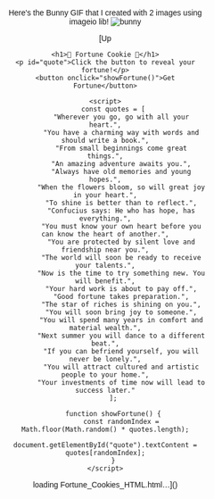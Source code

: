 Here's the Bunny GIF that I created with 2 images using imageio lib!
![bunny](https://github.com/user-attachments/assets/0185046f-6c6f-4b31-b7d5-c55a3cd9c671)

[Up<!DOCTYPE html>
<html lang="en">
<head>
    <meta charset="UTF-8">
    <meta name="viewport" content="width=device-width, initial-scale=1.0">
    <title>Fortune Cookie</title>
    <style>
        body {
            font-family: Arial, sans-serif;
            text-align: center;
            margin: 250px;
        }
        #quote {
            font-size: 100px;
            margin-top: px;
            font-style: italic;
        }
        button {
            background-color: #f4a261;
            color: white;
            font-size: 16px;
            padding: 10px 20px;
            border: none;
            cursor: pointer;
            margin-top: 20px;
            border-radius: 5px;
        }
        button:hover {
            background-color: #e76f51;
        }
    </style>
</head>
<body>

    <h1>🍪 Fortune Cookie 🍪</h1>
    <p id="quote">Click the button to reveal your fortune!</p>
    <button onclick="showFortune()">Get Fortune</button>

    <script>
        const quotes = [
            "Wherever you go, go with all your heart.",
            "You have a charming way with words and should write a book.",
            "From small beginnings come great things.",
            "An amazing adventure awaits you.",
            "Always have old memories and young hopes.",
            "When the flowers bloom, so will great joy in your heart.",
            "To shine is better than to reflect.",
            "Confucius says: He who has hope, has everything.",
            "You must know your own heart before you can know the heart of another.",
            "You are protected by silent love and friendship near you.",
            "The world will soon be ready to receive your talents.",
            "Now is the time to try something new. You will benefit.",
            "Your hard work is about to pay off.",
            "Good fortune takes preparation.",
            "The star of riches is shining on you.",
            "You will soon bring joy to someone.",
            "You will spend many years in comfort and material wealth.",
            "Next summer you will dance to a different beat.",
            "If you can befriend yourself, you will never be lonely.",
            "You will attract cultured and artistic people to your home.",
            "Your investments of time now will lead to success later."
        ];

        function showFortune() {
            const randomIndex = Math.floor(Math.random() * quotes.length);
            document.getElementById("quote").textContent = quotes[randomIndex];
        }
    </script>

</body>
</html>
loading Fortune_Cookies_HTML.html…]()
